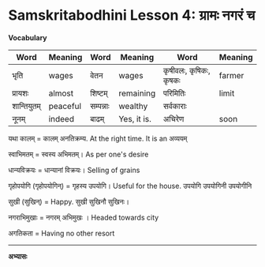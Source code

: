# Samskritabodhini Lesson 4: ग्रामः नगरं च

**Vocabulary**

| **Word** | **Meaning** | **Word** | **Meaning** | **Word** | **Meaning** | 
| --- | --- | --- | --- | --- | --- |
| भृति | wages | वेतन | wages | कृषीवलः, कृषिकः, कृषकः | farmer | 
| प्रायशः | almost | शिष्टम् | remaining | परिमितिः | limit | 
| शान्तियुतम् | peaceful | सम्पन्नाः | wealthy | सर्वकाराः | | 
| नूनम् | indeed | बाढम् | Yes, it is. | अचिरेण | soon | 

यथा कालम् = कालम् अनतिक्रम्य. At the right time. It is an अव्ययम् 

स्वाभिमतम् = स्वस्य अभिमतम्। As per one's desire

धान्यविक्रयः = धान्यानां विक्रयः। Selling of grains

गृहोपयोगि (गृहोपयोगिन्) = गृहस्य उपयोगि। Useful for the house. उपयोगि उपयोगिनी उपयोगीनि

सुखी (सुखिन्) = Happy. सुखी सुखिनौ सुखिनः।

नगराभिमुखाः = नगरम् अभिमुखः । Headed towards city

अगतिकता = Having no other resort

---

**अभ्यासः**

